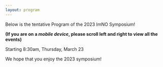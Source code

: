 ```yaml
---
layout: program
---
```


Below is the tentative Program of the 2023 ImNO Symposium!

**(If you are on a _mobile device_, please scroll left and right to view all the events)**

Starting 8:30am, Thursday, March 23

We hope that you enjoy the 2023 symposium!
